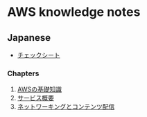 # AWS knowledge notes

## Japanese

- [チェックシート](/note/aws/checksheet.ja.md)

### Chapters

1. [AWSの基礎知識](/note/aws/chapters/01_basic_knowledge_of_aws.ja.md)
1. [サービス概要](/note/aws/chapters/02_overview_of_services.ja.md)
1. [ネットワーキングとコンテンツ配信](/note/aws/chapters/03_networking_and_content_delivery.ja.md)

